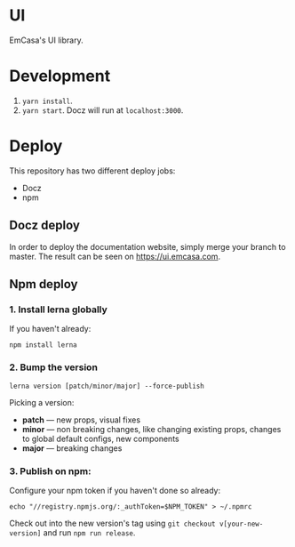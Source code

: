 # UI

EmCasa's UI library.

# Development

1. `yarn install`.
1. `yarn start`. Docz will run at `localhost:3000`.

# Deploy

This repository has two different deploy jobs:

- Docz
- npm

## Docz deploy

In order to deploy the documentation website, simply merge your branch to master. The result can be seen on https://ui.emcasa.com.

## Npm deploy

### 1. Install lerna globally

If you haven't already:

`npm install lerna`

### 2. Bump the version

`lerna version [patch/minor/major] --force-publish`

Picking a version:
- **patch** — new props, visual fixes
- **minor** — non breaking changes, like changing existing props, changes to global default configs, new components
- **major** — breaking changes

### 3. Publish on npm:

Configure your npm token if you haven't done so already:

`echo "//registry.npmjs.org/:_authToken=$NPM_TOKEN" > ~/.npmrc`

Check out into the new version's tag using `git checkout v[your-new-version]` and run `npm run release`.
